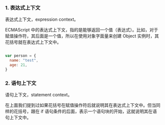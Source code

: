

### 1. 表达式上下文

表达式上下文，expression context。

ECMAScript 中的表达式上下文，指的是能够返回一个值（表达式）。比如，对于赋值操作符，其后面是一个值，所以在使用对象字面量来创建 Object 实例时，其花括号就在表达式上下文中。

```javascript

var person = {
  name: "test",
  age: 21,
}

```


### 2. 语句上下文

语句上下文，statement context。

在上面我们提到过如果花括号在赋值操作符后就说明其在表达式上下文中。但当同样的花括号，跟在 if 语句条件的后面，表示一个语句块的开始，这就说明其在语句上下文中。
